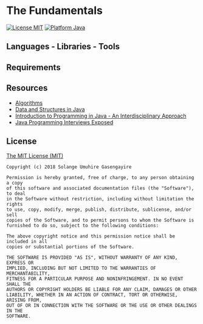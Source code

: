# The Fundamentals

[![License MIT](https://img.shields.io/badge/license-MIT%20License-green.svg)](https://github.com/SolangeUG/fundamentals/blob/master/LICENSE)
[![Platform Java](https://img.shields.io/badge/platform-Java-blue.svg)](https://docs.oracle.com/en/java/)




## Languages - Libraries - Tools




## Requirements




## Resources

- [Algorithms](https://algs4.cs.princeton.edu/home/)
- [Data and Structures in Java](https://www.wiley.com/en-us/Data+Structures+and+Algorithms+in+Java%2C+6th+Edition-p-9781118771334)
- [Introduction to Programming in Java - An Interdisciplinary Approach](https://introcs.cs.princeton.edu/java/home/)
- [Java Programming Interviews Exposed](https://www.wiley.com/en-be/Java+Programming+Interviews+Exposed-p-9781118722886)





## License

[The MIT License (MIT)](https://opensource.org/licenses/MIT)

````
Copyright (c) 2018 Solange Umuhire Gasengayire

Permission is hereby granted, free of charge, to any person obtaining a copy
of this software and associated documentation files (the "Software"), to deal
in the Software without restriction, including without limitation the rights
to use, copy, modify, merge, publish, distribute, sublicense, and/or sell
copies of the Software, and to permit persons to whom the Software is
furnished to do so, subject to the following conditions:

The above copyright notice and this permission notice shall be included in all
copies or substantial portions of the Software.

THE SOFTWARE IS PROVIDED "AS IS", WITHOUT WARRANTY OF ANY KIND, EXPRESS OR
IMPLIED, INCLUDING BUT NOT LIMITED TO THE WARRANTIES OF MERCHANTABILITY,
FITNESS FOR A PARTICULAR PURPOSE AND NONINFRINGEMENT. IN NO EVENT SHALL THE
AUTHORS OR COPYRIGHT HOLDERS BE LIABLE FOR ANY CLAIM, DAMAGES OR OTHER
LIABILITY, WHETHER IN AN ACTION OF CONTRACT, TORT OR OTHERWISE, ARISING FROM,
OUT OF OR IN CONNECTION WITH THE SOFTWARE OR THE USE OR OTHER DEALINGS IN THE
SOFTWARE.

````